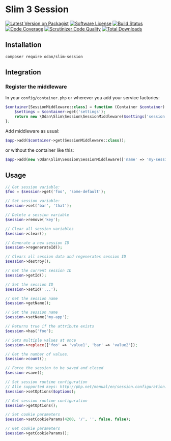 # Slim 3 Session

[![Latest Version on Packagist](https://img.shields.io/github/release/odan/slim-session.svg)](https://github.com/odan/slim-session/releases)
[![Software License](https://img.shields.io/badge/license-MIT-brightgreen.svg)](LICENSE.md)
[![Build Status](https://travis-ci.org/odan/slim-session.svg?branch=master)](https://travis-ci.org/odan/slim-session)
[![Code Coverage](https://scrutinizer-ci.com/g/odan/slim-session/badges/coverage.png?b=master)](https://scrutinizer-ci.com/g/odan/slim-session/?branch=master)
[![Scrutinizer Code Quality](https://scrutinizer-ci.com/g/odan/slim-session/badges/quality-score.png?b=master)](https://scrutinizer-ci.com/g/odan/slim-session/?branch=master)
[![Total Downloads](https://img.shields.io/packagist/dt/odan/slim-session.svg)](https://packagist.org/packages/odan/slim-session)


## Installation

```
composer require odan/slim-session
```

## Integration

### Register the middleware

In your `config/container.php` or wherever you add your service factories:

```php
$container[SessionMiddleware::class] = function (Container $container) {
    $settings = $container->get('settings');
    return new \Odan\Slim\Session\SessionMiddleware($settings['session']);
};
```

Add middleware as usual:

```php
$app->add($container->get(SessionMiddleware::class));
```

or without the container like this:

```php
$app->add(new \Odan\Slim\Session\SessionMiddleware(['name' => 'my-session-name']));
```

## Usage

```php
// Get session variable:
$foo = $session->get('foo', 'some-default');

// Set session variable:
$session->set('bar', 'that');

// Delete a session variable
$session->remove('key');

// Clear all session variables
$session->clear();

// Generate a new session ID
$session->regenerateId();

// Clears all session data and regenerates session ID
$session->destroy();

// Get the current session ID
$session->getId();

// Set the session ID
$session->setId('...');

// Get the session name
$session->getName();

// Set the session name
$session->setName('my-app');

// Returns true if the attribute exists
$session->has('foo');

// Sets multiple values at once
$session->replace(['foo' => 'value1', 'bar' => 'value2']);

// Get the number of values.
$session->count();

// Force the session to be saved and closed
$session->save();

// Set session runtime configuration
// Alle supported keys: http://php.net/manual/en/session.configuration.php
$session->setOptions($options);

// Get session runtime configuration
$session->getOptions();

// Set cookie parameters
$session->setCookieParams(4200, '/', '', false, false);

// Get cookie parameters
$session->getCookieParams();
```